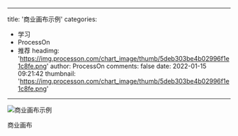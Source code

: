 
---
title: '商业画布示例'
categories: 
 - 学习
 - ProcessOn
 - 推荐
headimg: 'https://img.processon.com/chart_image/thumb/5deb303be4b02996f1e1c8fe.png'
author: ProcessOn
comments: false
date: 2022-01-15 09:21:42
thumbnail: 'https://img.processon.com/chart_image/thumb/5deb303be4b02996f1e1c8fe.png'
---

<div>   
<img class="thumb" alt="商业画布示例" src="https://img.processon.com/chart_image/thumb/5deb303be4b02996f1e1c8fe.png" referrerpolicy="no-referrer">
<p>商业画布</p>  
</div>
            